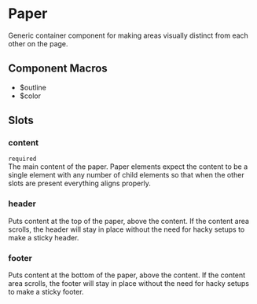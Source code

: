 # Paper
Generic container component for making areas visually distinct from each
other on the page.

## Component Macros
- $outline
- $color

## Slots

### content
`required`<br />
The main content of the paper. Paper elements expect the content to be a single
element with any number of child elements so that when the other slots are
present everything aligns properly.

### header
Puts content at the top of the paper, above the content. If the content area
scrolls, the header will stay in place without the need for hacky setups to make
a sticky header.

### footer
Puts content at the bottom of the paper, above the content. If the content area
scrolls, the footer will stay in place without the need for hacky setups to make
a sticky footer.

[component.md : ../examples/paper.html :]: #
